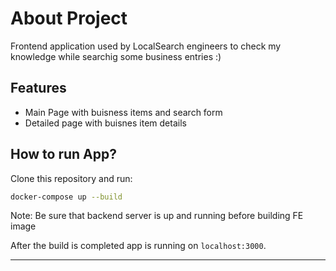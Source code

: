 # About Project

Frontend application used by LocalSearch engineers to check my knowledge while searchig some business entries :)

## Features

* Main Page with buisness items and search form
* Detailed page with buisnes item details
## How to run App?

Clone this repository and run:

```bash
docker-compose up --build
```

Note:
Be sure that backend server is up and running before building FE image

After the build is completed app is running on `localhost:3000`.

---